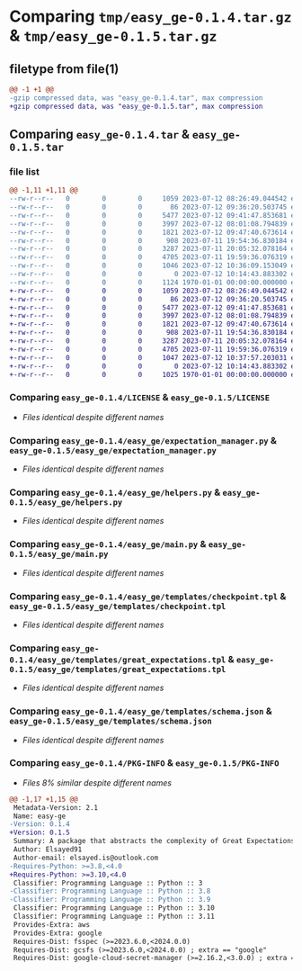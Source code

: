 # Comparing `tmp/easy_ge-0.1.4.tar.gz` & `tmp/easy_ge-0.1.5.tar.gz`

## filetype from file(1)

```diff
@@ -1 +1 @@
-gzip compressed data, was "easy_ge-0.1.4.tar", max compression
+gzip compressed data, was "easy_ge-0.1.5.tar", max compression
```

## Comparing `easy_ge-0.1.4.tar` & `easy_ge-0.1.5.tar`

### file list

```diff
@@ -1,11 +1,11 @@
--rw-r--r--   0        0        0     1059 2023-07-12 08:26:49.044542 easy_ge-0.1.4/LICENSE
--rw-r--r--   0        0        0       86 2023-07-12 09:36:20.503745 easy_ge-0.1.4/easy_ge/__init__.py
--rw-r--r--   0        0        0     5477 2023-07-12 09:41:47.853681 easy_ge-0.1.4/easy_ge/expectation_manager.py
--rw-r--r--   0        0        0     3997 2023-07-12 08:01:08.794839 easy_ge-0.1.4/easy_ge/helpers.py
--rw-r--r--   0        0        0     1821 2023-07-12 09:47:40.673614 easy_ge-0.1.4/easy_ge/main.py
--rw-r--r--   0        0        0      908 2023-07-11 19:54:36.830184 easy_ge-0.1.4/easy_ge/templates/checkpoint.tpl
--rw-r--r--   0        0        0     3287 2023-07-11 20:05:32.078164 easy_ge-0.1.4/easy_ge/templates/great_expectations.tpl
--rw-r--r--   0        0        0     4705 2023-07-11 19:59:36.076319 easy_ge-0.1.4/easy_ge/templates/schema.json
--rw-r--r--   0        0        0     1046 2023-07-12 10:36:09.153049 easy_ge-0.1.4/pyproject.toml
--rw-r--r--   0        0        0        0 2023-07-12 10:14:43.883302 easy_ge-0.1.4/readme.md
--rw-r--r--   0        0        0     1124 1970-01-01 00:00:00.000000 easy_ge-0.1.4/PKG-INFO
+-rw-r--r--   0        0        0     1059 2023-07-12 08:26:49.044542 easy_ge-0.1.5/LICENSE
+-rw-r--r--   0        0        0       86 2023-07-12 09:36:20.503745 easy_ge-0.1.5/easy_ge/__init__.py
+-rw-r--r--   0        0        0     5477 2023-07-12 09:41:47.853681 easy_ge-0.1.5/easy_ge/expectation_manager.py
+-rw-r--r--   0        0        0     3997 2023-07-12 08:01:08.794839 easy_ge-0.1.5/easy_ge/helpers.py
+-rw-r--r--   0        0        0     1821 2023-07-12 09:47:40.673614 easy_ge-0.1.5/easy_ge/main.py
+-rw-r--r--   0        0        0      908 2023-07-11 19:54:36.830184 easy_ge-0.1.5/easy_ge/templates/checkpoint.tpl
+-rw-r--r--   0        0        0     3287 2023-07-11 20:05:32.078164 easy_ge-0.1.5/easy_ge/templates/great_expectations.tpl
+-rw-r--r--   0        0        0     4705 2023-07-11 19:59:36.076319 easy_ge-0.1.5/easy_ge/templates/schema.json
+-rw-r--r--   0        0        0     1047 2023-07-12 10:37:57.203031 easy_ge-0.1.5/pyproject.toml
+-rw-r--r--   0        0        0        0 2023-07-12 10:14:43.883302 easy_ge-0.1.5/readme.md
+-rw-r--r--   0        0        0     1025 1970-01-01 00:00:00.000000 easy_ge-0.1.5/PKG-INFO
```

### Comparing `easy_ge-0.1.4/LICENSE` & `easy_ge-0.1.5/LICENSE`

 * *Files identical despite different names*

### Comparing `easy_ge-0.1.4/easy_ge/expectation_manager.py` & `easy_ge-0.1.5/easy_ge/expectation_manager.py`

 * *Files identical despite different names*

### Comparing `easy_ge-0.1.4/easy_ge/helpers.py` & `easy_ge-0.1.5/easy_ge/helpers.py`

 * *Files identical despite different names*

### Comparing `easy_ge-0.1.4/easy_ge/main.py` & `easy_ge-0.1.5/easy_ge/main.py`

 * *Files identical despite different names*

### Comparing `easy_ge-0.1.4/easy_ge/templates/checkpoint.tpl` & `easy_ge-0.1.5/easy_ge/templates/checkpoint.tpl`

 * *Files identical despite different names*

### Comparing `easy_ge-0.1.4/easy_ge/templates/great_expectations.tpl` & `easy_ge-0.1.5/easy_ge/templates/great_expectations.tpl`

 * *Files identical despite different names*

### Comparing `easy_ge-0.1.4/easy_ge/templates/schema.json` & `easy_ge-0.1.5/easy_ge/templates/schema.json`

 * *Files identical despite different names*

### Comparing `easy_ge-0.1.4/PKG-INFO` & `easy_ge-0.1.5/PKG-INFO`

 * *Files 8% similar despite different names*

```diff
@@ -1,17 +1,15 @@
 Metadata-Version: 2.1
 Name: easy-ge
-Version: 0.1.4
+Version: 0.1.5
 Summary: A package that abstracts the complexity of Great Expectations away. At least for straight forward use cases.
 Author: Elsayed91
 Author-email: elsayed.is@outlook.com
-Requires-Python: >=3.8,<4.0
+Requires-Python: >=3.10,<4.0
 Classifier: Programming Language :: Python :: 3
-Classifier: Programming Language :: Python :: 3.8
-Classifier: Programming Language :: Python :: 3.9
 Classifier: Programming Language :: Python :: 3.10
 Classifier: Programming Language :: Python :: 3.11
 Provides-Extra: aws
 Provides-Extra: google
 Requires-Dist: fsspec (>=2023.6.0,<2024.0.0)
 Requires-Dist: gcsfs (>=2023.6.0,<2024.0.0) ; extra == "google"
 Requires-Dist: google-cloud-secret-manager (>=2.16.2,<3.0.0) ; extra == "google"
```

